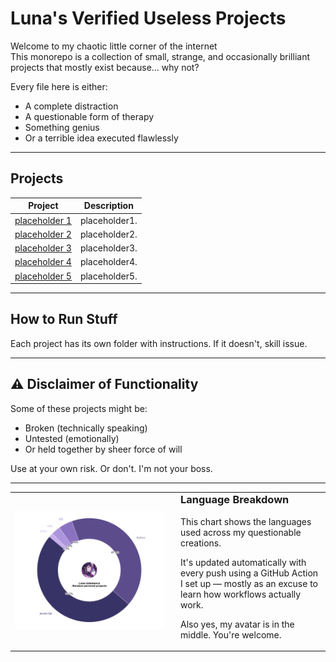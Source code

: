 # Luna's Verified Useless Projects

Welcome to my chaotic little corner of the internet   
This monorepo is a collection of small, strange, and occasionally brilliant projects that mostly exist because... why not?

Every file here is either:
- A complete distraction
- A questionable form of therapy
- Something genius
- Or a terrible idea executed flawlessly

---

## Projects
 
| Project | Description |
|--------|-------------|
| [placeholder 1](./placeholder1/) | placeholder1. |
| [placeholder 2](./placeholder2/) | placeholder2. |
| [placeholder 3](./placeholder3/) | placeholder3. |
| [placeholder 4](./placeholder4/) | placeholder4. |
| [placeholder 5](./placeholder5/) | placeholder5. |

---

## How to Run Stuff

Each project has its own folder with instructions. If it doesn't, skill issue.

---

## ⚠️ Disclaimer of Functionality

Some of these projects might be:

- Broken (technically speaking)
- Untested (emotionally)
- Or held together by sheer force of will

Use at your own risk. Or don't. I'm not your boss.

---

<table>
  <tr>
    <td style="width: 50%;">
      <img src="Python/Language_Chart/Charts/languages.svg" alt="Language Chart" width="100%" />
    </td>
    <td style="vertical-align: top; padding-left: 20px;">
      <h3 style="margin-top: 0;"> Language Breakdown</h3>
      <p>This chart shows the languages used across my questionable creations.</p>
      <p>It's updated automatically with every push using a GitHub Action I set up — mostly as an excuse to learn how workflows actually work.</p>
      <p>Also yes, my avatar is in the middle. You're welcome.</p>
    </td>
  </tr>
</table>

